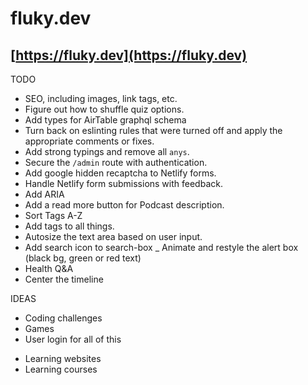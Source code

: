 # fluky.dev

## [https://fluky.dev](https://fluky.dev)

TODO
- SEO, including images, link tags, etc.
- Figure out how to shuffle quiz options.
- Add types for AirTable graphql schema
- Turn back on eslinting rules that were turned off and apply the appropriate comments or fixes.
- Add strong typings and remove all `anys`.
- Secure the `/admin` route with authentication.
- Add google hidden recaptcha to Netlify forms.
- Handle Netlify form submissions with feedback.
- Add ARIA
- Add a read more button for Podcast description.
- Sort Tags A-Z
- Add tags to all things. 
- Autosize the text area based on user input.
- Add search icon to search-box
_ Animate and restyle the alert box (black bg, green or red text)
- Health Q&A
- Center the timeline

IDEAS
- Coding challenges
- Games
- User login for all of this
<!-- - Slack Groups
- Discord Groups
- Social community -->
- Learning websites
- Learning courses

